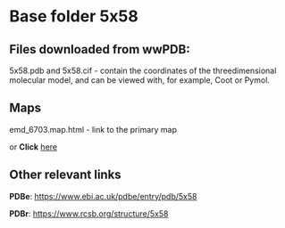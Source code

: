 # Base folder 5x58

## Files downloaded from wwPDB:

5x58.pdb and 5x58.cif - contain the coordinates of the threedimensional molecular model, and can be viewed with, for example, Coot or Pymol.

## Maps

emd_6703.map.html - link to the primary map 

or **Click** [here](AHTMLA) 

## Other relevant links 
**PDBe**:  https://www.ebi.ac.uk/pdbe/entry/pdb/5x58
 
**PDBr**: https://www.rcsb.org/structure/5x58 
